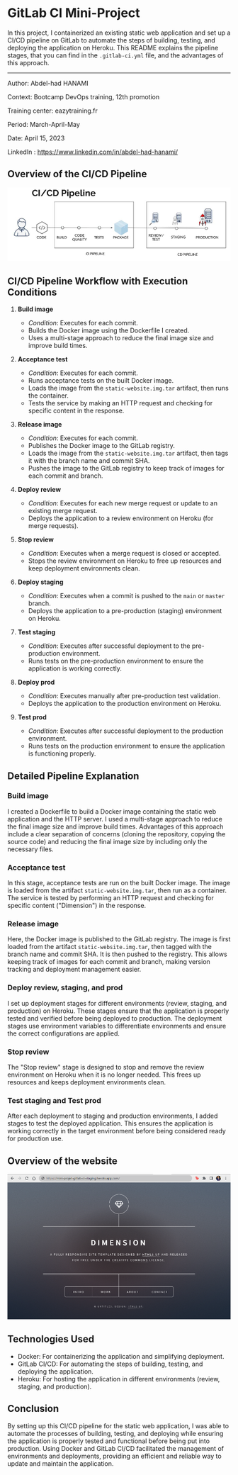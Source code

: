 # GitLab CI Mini-Project

In this project, I containerized an existing static web application and set up a CI/CD pipeline on GitLab to automate the steps of building, testing, and deploying the application on Heroku. This README explains the pipeline stages, that you can find in the `.gitlab-ci.yml` file, and the advantages of this approach.

---

Author: Abdel-had HANAMI

Context: Bootcamp DevOps training, 12th promotion

Training center: eazytraining.fr

Period: March-April-May

Date: April 15, 2023

LinkedIn : https://www.linkedin.com/in/abdel-had-hanami/

## Overview of the CI/CD Pipeline


![pipeline ci/cd](../images/pipeline-ci-cd.jpeg "pipeline ci/cd")


## CI/CD Pipeline Workflow with Execution Conditions

1. **Build image**
   - *Condition*: Executes for each commit.
   - Builds the Docker image using the Dockerfile I created.
   - Uses a multi-stage approach to reduce the final image size and improve build times.
   
2. **Acceptance test**
   - *Condition*: Executes for each commit.
   - Runs acceptance tests on the built Docker image.
   - Loads the image from the `static-website.img.tar` artifact, then runs the container.
   - Tests the service by making an HTTP request and checking for specific content in the response.

3. **Release image**
   - *Condition*: Executes for each commit.
   - Publishes the Docker image to the GitLab registry.
   - Loads the image from the `static-website.img.tar` artifact, then tags it with the branch name and commit SHA.
   - Pushes the image to the GitLab registry to keep track of images for each commit and branch.

4. **Deploy review**
   - *Condition*: Executes for each new merge request or update to an existing merge request.
   - Deploys the application to a review environment on Heroku (for merge requests).
   
5. **Stop review**
   - *Condition*: Executes when a merge request is closed or accepted.
   - Stops the review environment on Heroku to free up resources and keep deployment environments clean.

6. **Deploy staging**
   - *Condition*: Executes when a commit is pushed to the `main` or `master` branch.
   - Deploys the application to a pre-production (staging) environment on Heroku.
   
7. **Test staging**
   - *Condition*: Executes after successful deployment to the pre-production environment.
   - Runs tests on the pre-production environment to ensure the application is working correctly.
   
8. **Deploy prod**
   - *Condition*: Executes manually after pre-production test validation.
   - Deploys the application to the production environment on Heroku.
   
9. **Test prod**
   - *Condition*: Executes after successful deployment to the production environment.
   - Runs tests on the production environment to ensure the application is functioning properly.


## Detailed Pipeline Explanation

### Build image

I created a Dockerfile to build a Docker image containing the static web application and the HTTP server. I used a multi-stage approach to reduce the final image size and improve build times. Advantages of this approach include a clear separation of concerns (cloning the repository, copying the source code) and reducing the final image size by including only the necessary files.

### Acceptance test

In this stage, acceptance tests are run on the built Docker image. The image is loaded from the artifact `static-website.img.tar`, then run as a container. The service is tested by performing an HTTP request and checking for specific content ("Dimension") in the response.

### Release image

Here, the Docker image is published to the GitLab registry. The image is first loaded from the artifact `static-website.img.tar`, then tagged with the branch name and commit SHA. It is then pushed to the registry. This allows keeping track of images for each commit and branch, making version tracking and deployment management easier.

### Deploy review, staging, and prod

I set up deployment stages for different environments (review, staging, and production) on Heroku. These stages ensure that the application is properly tested and verified before being deployed to production. The deployment stages use environment variables to differentiate environments and ensure the correct configurations are applied.

### Stop review

The "Stop review" stage is designed to stop and remove the review environment on Heroku when it is no longer needed. This frees up resources and keeps deployment environments clean.

### Test staging and Test prod

After each deployment to staging and production environments, I added stages to test the deployed application. This ensures the application is working correctly in the target environment before being considered ready for production use.

## Overview of the website


![webapp](../images/webapp.png "webapp")


## Technologies Used

- Docker: For containerizing the application and simplifying deployment.
- GitLab CI/CD: For automating the steps of building, testing, and deploying the application.
- Heroku: For hosting the application in different environments (review, staging, and production).

## Conclusion

By setting up this CI/CD pipeline for the static web application, I was able to automate the processes of building, testing, and deploying while ensuring the application is properly tested and functional before being put into production. Using Docker and GitLab CI/CD facilitated the management of environments and deployments, providing an efficient and reliable way to update and maintain the application.
